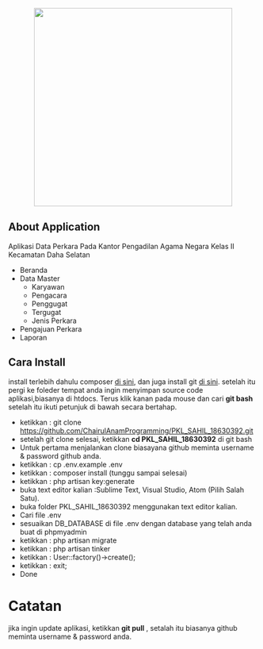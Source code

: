 <p align="center"><img src="public/img/kantor.jpeg" width="400"></p>


## About Application

Aplikasi Data Perkara Pada Kantor Pengadilan Agama Negara Kelas II Kecamatan Daha Selatan

- Beranda
- Data Master
    - Karyawan
    - Pengacara
    - Penggugat
    - Tergugat
    - Jenis Perkara
- Pengajuan Perkara
- Laporan

## Cara Install

install terlebih dahulu composer <a href="https://getcomposer.org/">di sini</a>, dan juga install git <a href="https://git-scm.com/download/win">di sini</a>.
setelah itu pergi ke foleder tempat anda ingin menyimpan source code aplikasi,biasanya di htdocs. Terus klik kanan pada mouse dan cari <b>git bash</b> setelah itu ikuti petunjuk di bawah secara bertahap.

- ketikkan : git clone https://github.com/ChairulAnamProgramming/PKL_SAHIL_18630392.git
- setelah git clone selesai, ketikkan <b>cd PKL_SAHIL_18630392</b>  di git bash
- Untuk pertama menjalankan clone biasayana github meminta username & password github anda.
- ketikkan : cp .env.example .env
- ketikkan : composer install (tunggu sampai selesai)
- ketikkan : php artisan key:generate
- buka text editor kalian :Sublime Text, Visual Studio, Atom (Pilih Salah Satu).
- buka folder PKL_SAHIL_18630392 menggunakan text editor kalian.
- Cari file .env
- sesuaikan DB_DATABASE di file .env dengan database yang telah anda buat di phpmyadmin 
- ketikkan : php artisan migrate
- ketikkan : php artisan tinker
- ketikkan : User::factory()->create();
- ketikkan : exit;
- Done

# Catatan
jika ingin update aplikasi, ketikkan <b>git pull</b> , setalah itu biasanya github meminta username & password anda.